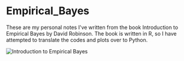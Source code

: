 # Empirical_Bayes

These are my personal notes I've written from the book Introduction to Empirical Bayes by David Robinson.  The book is written in R, so I have attempted to translate the codes and plots over to Python.  

![Introduction to Empirical Bayes](https://m.media-amazon.com/images/I/517sAudVSxL.jpg) 
